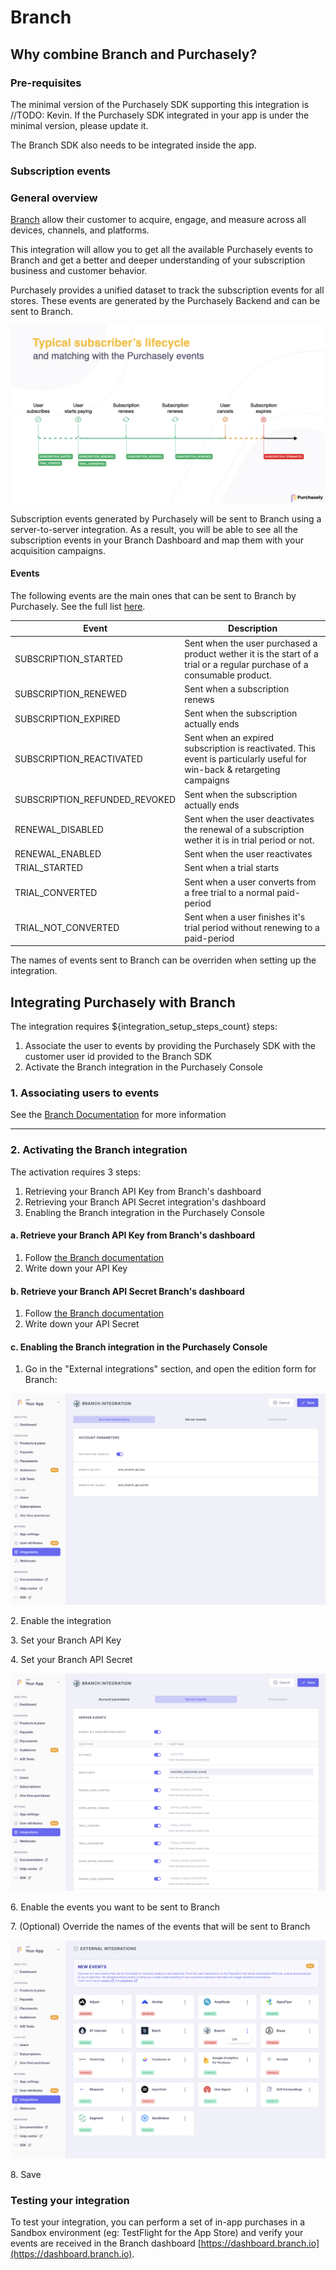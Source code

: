 # Branch

## Why combine Branch and Purchasely?

### Pre-requisites

The minimal version of the Purchasely SDK supporting this integration is //TODO: Kevin. If the Purchasely SDK integrated in your app is under the minimal version, please update it.

The Branch SDK also needs to be integrated inside the app.

### Subscription events

### General overview

[Branch](https://branch.io) allow their customer to acquire, engage, and measure across all devices, channels, and platforms.

This integration will allow you to get all the available Purchasely events to Branch and get a better and deeper understanding of your subscription business and customer behavior.

Purchasely provides a unified dataset to track the subscription events for all stores. These events are generated by the Purchasely Backend and can be sent to Branch.

![](<../.gitbook/assets/image (143).png>)

Subscription events generated by Purchasely will be sent to Branch using a server-to-server integration. As a result, you will be able to see all the subscription events in your Branch Dashboard and map them with your acquisition campaigns.

#### Events

The following events are the main ones that can be sent to Branch by Purchasely. See the full list [here](../analytics/events/webhook-events/subscription-events.md).

| Event                           | Description                                                                                                              |
| ------------------------------- | ------------------------------------------------------------------------------------------------------------------------ |
| SUBSCRIPTION\_STARTED           | Sent when the user purchased a product wether it is the start of a trial or a regular purchase of a consumable product.  |
| SUBSCRIPTION\_RENEWED           | Sent when a subscription renews                                                                                          |
| SUBSCRIPTION\_EXPIRED           | Sent when the subscription actually ends                                                                                 |
| SUBSCRIPTION\_REACTIVATED       | Sent when an expired subscription is reactivated. This event is particularly useful for win-back & retargeting campaigns |
| SUBSCRIPTION\_REFUNDED\_REVOKED | Sent when the subscription actually ends                                                                                 |
| RENEWAL\_DISABLED               | Sent when the user deactivates the renewal of a subscription wether it is in trial period or not.                        |
| RENEWAL\_ENABLED                | Sent when the user reactivates                                                                                           |
| TRIAL\_STARTED                  | Sent when a trial starts                                                                                                 |
| TRIAL\_CONVERTED                | Sent when a user converts from a free trial to a normal paid-period                                                      |
| TRIAL\_NOT\_CONVERTED           | Sent when a user finishes it's trial period without renewing to a paid-period                                            |

The names of events sent to Branch can be overriden when setting up the integration.

## **Integrating Purchasely with Branch**

The integration requires ${integration\_setup\_steps\_count} steps:

1. Associate the user to events by providing the Purchasely SDK with the customer user id provided to the Branch SDK
2. Activate the Branch integration in the Purchasely Console

### 1. Associating users to events

See the [Branch Documentation](https://help.branch.io/developers-hub/docs/custom-settings#settings-for-user-ids) for more information

***

### 2. Activating the Branch integration

The activation requires 3 steps:

1. Retrieving your Branch API Key from Branch's dashboard
2. Retrieving your Branch API Secret integration's dashboard
3. Enabling the Branch integration in the Purchasely Console

#### a. Retrieve your Branch API Key from Branch's dashboard

1. Follow [the Branch documentation](https://help.branch.io/using-branch/docs/profile-settings#branch-key-and-secret)
2. Write down your API Key

#### b. Retrieve your Branch API Secret Branch's dashboard

1. Follow [the Branch documentation](https://help.branch.io/using-branch/docs/profile-settings#branch-key-and-secret)
2. Write down your API Secret

#### c. Enabling the Branch integration in the Purchasely Console

1. Go in the "External integrations" section, and open the edition form for Branch:

![](<../.gitbook/assets/Screenshot 2022-11-06 at 19.41.52.png>)

2\. Enable the integration

3\. Set your Branch API Key

4\. Set your Branch API Secret

![](<../.gitbook/assets/Screenshot 2022-11-06 at 19.42.07.png>)

6\. Enable the events you want to be sent to Branch

7\. (Optional) Override the names of the events that will be sent to Branch

![](<../.gitbook/assets/Screenshot 2022-11-06 at 19.42.49.png>)

8\. Save

### Testing your integration

To test your integration, you can perform a set of in-app purchases in a Sandbox environment (eg: TestFlight for the App Store) and verify your events are received in the Branch dashboard [https://dashboard.branch.io](https://dashboard.branch.io).
